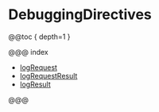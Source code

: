 <a id="debuggingdirectives"></a>
# DebuggingDirectives

@@toc { depth=1 }

@@@ index

* [logRequest](logRequest.md)
* [logRequestResult](logRequestResult.md)
* [logResult](logResult.md)

@@@